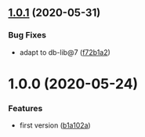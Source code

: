 ## [1.0.1](https://github.com/NaturalCycles/spreadsheet-lib/compare/v1.0.0...v1.0.1) (2020-05-31)


### Bug Fixes

* adapt to db-lib@7 ([f72b1a2](https://github.com/NaturalCycles/spreadsheet-lib/commit/f72b1a25d41044b3ab92913e3104eace8a39732c))

# 1.0.0 (2020-05-24)


### Features

* first version ([b1a102a](https://github.com/NaturalCycles/spreadsheet-lib/commit/b1a102a48e614e8f792507bc7c3f23c71c5317cd))
